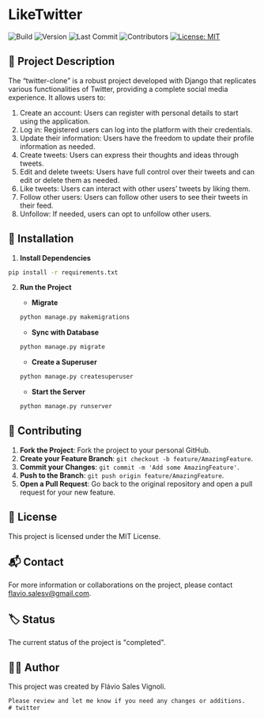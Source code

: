 # LikeTwitter

![Build](https://img.shields.io/badge/build-passing-brightgreen)
![Version](https://img.shields.io/badge/version-1.0.0-blue)
![Last Commit](https://img.shields.io/badge/last%20commit-1%20day%20ago-blue)
![Contributors](https://img.shields.io/badge/contributors-1-orange)
[![License: MIT](https://img.shields.io/badge/License-MIT-yellow.svg)](https://opensource.org/licenses/MIT)

## 📖 Project Description

The “twitter-clone” is a robust project developed with Django that replicates various functionalities of Twitter, providing a complete social media experience. It allows users to:

1. Create an account: Users can register with personal details to start using the application.
2. Log in: Registered users can log into the platform with their credentials.
3. Update their information: Users have the freedom to update their profile information as needed.
4. Create tweets: Users can express their thoughts and ideas through tweets.
5. Edit and delete tweets: Users have full control over their tweets and can edit or delete them as needed.
6. Like tweets: Users can interact with other users’ tweets by liking them.
7. Follow other users: Users can follow other users to see their tweets in their feed.
8. Unfollow: If needed, users can opt to unfollow other users.

## 🚀 Installation

1. **Install Dependencies**
```bash
pip install -r requirements.txt
```
2. **Run the Project**

    - **Migrate**
    ```bash
    python manage.py makemigrations
    ```
    - **Sync with Database**
    ```bash
    python manage.py migrate
    ```
    - **Create a Superuser**
    ```bash
    python manage.py createsuperuser
    ```
    - **Start the Server**
    ```bash
    python manage.py runserver
    ```


## 🤝 Contributing

1. **Fork the Project**: Fork the project to your personal GitHub.
2. **Create your Feature Branch**: `git checkout -b feature/AmazingFeature`.
3. **Commit your Changes**: `git commit -m 'Add some AmazingFeature'`.
4. **Push to the Branch**: `git push origin feature/AmazingFeature`.
5. **Open a Pull Request**: Go back to the original repository and open a pull request for your new feature.

## 📜 License

This project is licensed under the MIT License.

## 📬 Contact

For more information or collaborations on the project, please contact flavio.salesv@gmail.com.

## 🏷️ Status

The current status of the project is "completed".

## 🙋‍♂️ Author

This project was created by Flávio Sales Vignoli.
```
Please review and let me know if you need any changes or additions.
#   t w i t t e r  
 